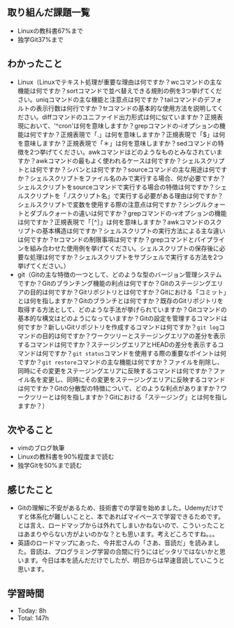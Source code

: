 ## 取り組んだ課題一覧
- Linuxの教科書67%まで
- 独学Git37%まで
## わかったこと
- Linux（Linuxでテキスト処理が重要な理由は何ですか？wcコマンドの主な機能は何ですか？sortコマンドで並べ替えできる規則の例を3つ挙げてください。uniqコマンドの主な機能と注意点は何ですか？tailコマンドのデフォルトの表示行数は何行ですか？trコマンドの基本的な使用方法を説明してください。diffコマンドのユニファイド出力形式は何に似ていますか？正規表現において、'^cron'は何を意味しますか？grepコマンドの-iオプションの機能は何ですか？正規表現で「.」は何を意味しますか？正規表現で「$」は何を意味しますか？正規表現で「＊」は何を意味しますか？sedコマンドの特徴を2つ挙げてください。awkコマンドはどのようなものとみなされていますか？awkコマンドの最もよく使われるケースは何ですか？シェルスクリプトとは何ですか？シバンとは何ですか？sourceコマンドの主な用途は何ですか？シェルスクリプトをファイル名のみで実行する場合、何が必要ですか？シェルスクリプトをsourceコマンドで実行する場合の特徴は何ですか？シェルスクリプトを「./スクリプト名」で実行する必要がある理由は何ですか？シェルスクリプトで変数を使用する際の注意点は何ですか？シングルクォートとダブルクォートの違いは何ですか？grepコマンドの-vオプションの機能は何ですか？正規表現で「［^］」は何を意味しますか？awkコマンドのスクリプトの基本構造は何ですか？シェルスクリプトの実行方法による主な違いは何ですか？trコマンドの制限事項は何ですか？grepコマンドとパイプラインを組み合わせた使用例を挙げてください。シェルスクリプトの保存後に必要な処理は何ですか？シェルスクリプトをサブシェルで実行する方法を2つ挙げてください。）
- git（Gitの主な特徴の一つとして、どのような型のバージョン管理システムですか？Gitのブランチング機能の利点は何ですか？Gitのステージングエリアの目的は何ですか？Gitリポジトリとは何ですか？Gitにおける「コミット」とは何を指しますか？Gitのブランチとは何ですか？既存のGitリポジトリを取得する方法として、どのような手法が挙げられていますか？Gitコマンドの基本的な構文はどのようになっていますか？Gitの設定を管理するコマンドは何ですか？新しいGitリポジトリを作成するコマンドは何ですか？`git log`コマンドの目的は何ですか？ワークツリーとステージングエリアの差分を表示するコマンドは何ですか？ステージングエリアとHEADの差分を表示するコマンドは何ですか？`git status`コマンドを使用する際の重要なポイントは何ですか？`git restore`コマンドの主な機能は何ですか？ファイルを削除し、同時にその変更をステージングエリアに反映するコマンドは何ですか？ファイル名を変更し、同時にその変更をステージングエリアに反映するコマンドは何ですか？Gitの分散型の特徴について、どのような利点がありますか？ワークツリーとは何を指しますか？Gitにおける「ステージング」とは何を指しますか？）
## 次やること
- vimのブログ執筆
- Linuxの教科書を90%程度まで読む
- 独学Gitを50%まで読む
## 感じたこと
- Gitの理解に不安があるため、技術書での学習を始めました。Udemyだけですと体系化が難しいことと、本であればマイペースで学習できるためです。とは言え、ロードマップからは外れてしまいかねないので、こういったことはあまりやらない方がよいのかな？とも思います。考えどころですね。。。
- 英語のロードマップにあった、今井宏さんの「さあ、音読だ」を読みました。音読は、プログラミング学習の合間に行うにはピッタリではないかと思います。今日は本を読んだだけでしたが、明日からは早速音読していこうと思います。
## 学習時間
- Today: 8h
- Total: 147h

